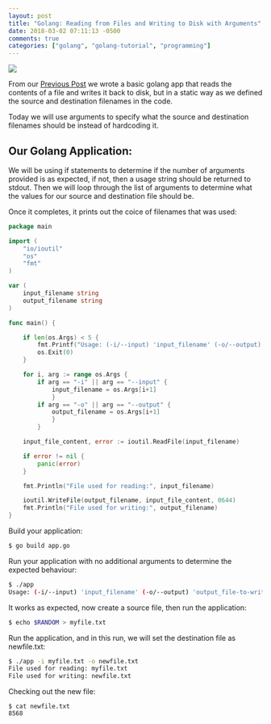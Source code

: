 ```yaml
---
layout: post
title: "Golang: Reading from Files and Writing to Disk with Arguments"
date: 2018-03-02 07:11:13 -0500
comments: true
categories: ["golang", "golang-tutorial", "programming"]
---
```


![](https://i.snag.gy/VJmUZz.jpg)

From our [Previous Post](https://goo.gl/ih43uv) we wrote a basic golang app that reads the contents of a file and writes it back to disk, but in a static way as we defined the source and destination filenames in the code.

Today we will use arguments to specify what the source and destination filenames should be instead of hardcoding it.

## Our Golang Application:

We will be using if statements to determine if the number of arguments provided is as expected, if not, then a usage string should be returned to stdout. Then we will loop through the list of arguments to determine what the values for our source and destination file should be.

Once it completes, it prints out the coice of filenames that was used:

```go app.go
package main

import (
    "io/ioutil"
    "os"
    "fmt"
)

var (
    input_filename string
    output_filename string
)

func main() {

    if len(os.Args) < 5 {
        fmt.Printf("Usage: (-i/--input) 'input_filename' (-o/--output) 'output_filename' \n")
        os.Exit(0)
    }

    for i, arg := range os.Args {
        if arg == "-i" || arg == "--input" {
            input_filename = os.Args[i+1]
            }
        if arg == "-o" || arg == "--output" {
            output_filename = os.Args[i+1]
            }
        }

    input_file_content, error := ioutil.ReadFile(input_filename)

    if error != nil {
        panic(error)
    }

    fmt.Println("File used for reading:", input_filename)

    ioutil.WriteFile(output_filename, input_file_content, 0644)
    fmt.Println("File used for writing:", output_filename)
}
```

Build your application:

```bash
$ go build app.go
```

Run your application with no additional arguments to determine the expected behaviour:

```bash
$ ./app
Usage: (-i/--input) 'input_filename' (-o/--output) 'output_file-to-write'
```

It works as expected, now create a source file, then run the application: 

```bash
$ echo $RANDOM > myfile.txt
```

Run the application, and in this run, we will set the destination file as newfile.txt:

```bash
$ ./app -i myfile.txt -o newfile.txt
File used for reading: myfile.txt
File used for writing: newfile.txt
```

Checking out the new file:

```
$ cat newfile.txt
8568
```


